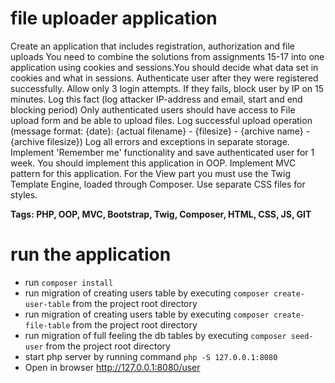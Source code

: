 # file uploader application
Create an application that includes registration, authorization and file uploads
You need to combine the solutions from assignments 15-17 into one application using cookies and sessions.You should decide what data set in cookies and what in sessions. Authenticate user after they were registered successfully. Allow only 3 login attempts. If they fails, block user by IP on 15 minutes. Log this fact (log attacker IP-address and email, start and end blocking period) Only authenticated users should have access to File upload form and be able to upload files. Log successful upload operation (message format: {date}: {actual filename} - {filesize} - {archive name} - {archive filesize}) Log all errors and exceptions in separate storage. Implement 'Remember me' functionality and save authenticated user for 1 week.
You should implement this application in OOP. Implement MVC pattern for this application. For the View part you must use the Twig Template Engine, loaded through Composer. Use separate CSS files for styles.

**Tags:  PHP, OOP, MVC, Bootstrap, Twig, Composer, HTML, CSS, JS, GIT**

# run the application
* run `composer install`
* run migration of creating users table by executing `composer create-user-table` from the project root directory 
* run migration of creating users table by executing `composer create-file-table` from the project root directory
* run migration of full feeling the db tables by executing `composer seed-user` from the project root directory
* start php server by running command `php -S 127.0.0.1:8080`
* Open in browser http://127.0.0.1:8080/user
